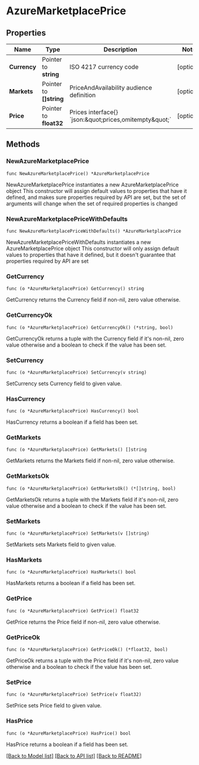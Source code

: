 # AzureMarketplacePrice

## Properties

Name | Type | Description | Notes
------------ | ------------- | ------------- | -------------
**Currency** | Pointer to **string** | ISO 4217 currency code | [optional] 
**Markets** | Pointer to **[]string** | PriceAndAvailability audience definition | [optional] 
**Price** | Pointer to **float32** | Prices   interface{} &#x60;json:\&quot;prices,omitempty\&quot;&#x60; | [optional] 

## Methods

### NewAzureMarketplacePrice

`func NewAzureMarketplacePrice() *AzureMarketplacePrice`

NewAzureMarketplacePrice instantiates a new AzureMarketplacePrice object
This constructor will assign default values to properties that have it defined,
and makes sure properties required by API are set, but the set of arguments
will change when the set of required properties is changed

### NewAzureMarketplacePriceWithDefaults

`func NewAzureMarketplacePriceWithDefaults() *AzureMarketplacePrice`

NewAzureMarketplacePriceWithDefaults instantiates a new AzureMarketplacePrice object
This constructor will only assign default values to properties that have it defined,
but it doesn't guarantee that properties required by API are set

### GetCurrency

`func (o *AzureMarketplacePrice) GetCurrency() string`

GetCurrency returns the Currency field if non-nil, zero value otherwise.

### GetCurrencyOk

`func (o *AzureMarketplacePrice) GetCurrencyOk() (*string, bool)`

GetCurrencyOk returns a tuple with the Currency field if it's non-nil, zero value otherwise
and a boolean to check if the value has been set.

### SetCurrency

`func (o *AzureMarketplacePrice) SetCurrency(v string)`

SetCurrency sets Currency field to given value.

### HasCurrency

`func (o *AzureMarketplacePrice) HasCurrency() bool`

HasCurrency returns a boolean if a field has been set.

### GetMarkets

`func (o *AzureMarketplacePrice) GetMarkets() []string`

GetMarkets returns the Markets field if non-nil, zero value otherwise.

### GetMarketsOk

`func (o *AzureMarketplacePrice) GetMarketsOk() (*[]string, bool)`

GetMarketsOk returns a tuple with the Markets field if it's non-nil, zero value otherwise
and a boolean to check if the value has been set.

### SetMarkets

`func (o *AzureMarketplacePrice) SetMarkets(v []string)`

SetMarkets sets Markets field to given value.

### HasMarkets

`func (o *AzureMarketplacePrice) HasMarkets() bool`

HasMarkets returns a boolean if a field has been set.

### GetPrice

`func (o *AzureMarketplacePrice) GetPrice() float32`

GetPrice returns the Price field if non-nil, zero value otherwise.

### GetPriceOk

`func (o *AzureMarketplacePrice) GetPriceOk() (*float32, bool)`

GetPriceOk returns a tuple with the Price field if it's non-nil, zero value otherwise
and a boolean to check if the value has been set.

### SetPrice

`func (o *AzureMarketplacePrice) SetPrice(v float32)`

SetPrice sets Price field to given value.

### HasPrice

`func (o *AzureMarketplacePrice) HasPrice() bool`

HasPrice returns a boolean if a field has been set.


[[Back to Model list]](../README.md#documentation-for-models) [[Back to API list]](../README.md#documentation-for-api-endpoints) [[Back to README]](../README.md)


